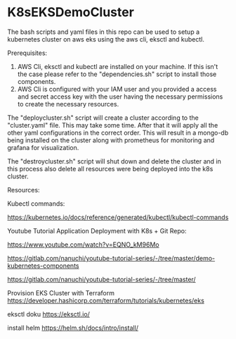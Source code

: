 # K8sEKSDemoCluster

The bash scripts and yaml files in this repo can be used to setup a kubernetes cluster on aws eks using the aws cli, eksctl and kubectl.


Prerequisites:
1.  AWS Cli, eksctl and kubectl are installed on your machine. If this isn't the case please refer to the "dependencies.sh" script to install those components.
2.  AWS Cli is configured with your IAM user and you provided a access and secret access key with the user having the necessary permissions to create the necessary resources.

The "deploycluster.sh" script will create a cluster according to the "cluster.yaml" file. This may take some time. After that it will apply all the other yaml configurations in the correct order. This will result in a mongo-db being installed on the cluster along with prometheus for monitoring and grafana for visualization.

The "destroycluster.sh" script will shut down and delete the cluster and in this process also delete all resources were being deployed into the k8s cluster.



Resources:

Kubectl commands:

https://kubernetes.io/docs/reference/generated/kubectl/kubectl-commands



Youtube Tutorial Application Deployment with K8s + Git Repo:

https://www.youtube.com/watch?v=EQNO_kM96Mo

https://gitlab.com/nanuchi/youtube-tutorial-series/-/tree/master/demo-kubernetes-components

https://gitlab.com/nanuchi/youtube-tutorial-series/-/tree/master/



Provision EKS Cluster with Terraform
https://developer.hashicorp.com/terraform/tutorials/kubernetes/eks


eksctl doku
https://eksctl.io/


install helm
https://helm.sh/docs/intro/install/